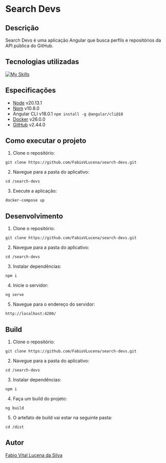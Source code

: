 # Search Devs

## Descrição

Search Devs é uma aplicação Angular que busca perfils e repositórios da API pública do GitHub.

## Tecnologias utilizadas

[![My Skills](https://skillicons.dev/icons?i=typescript,nodejs,angular,docker,github)](https://skillicons.dev)

## Especificações

- [Node](https://nodejs.org/en/download/package-manager) v20.13.1
- [Npm](https://nodejs.org/en/download/package-manager) v10.8.0
- Angular CLI v18.0.1 `npm install -g @angular/cli@18`
- [Docker](https://www.docker.com/products/docker-desktop/) v26.0.0
- [GitHub](https://desktop.github.com/) v2.44.0

## Como executar o projeto

1. Clone o repositório:

```
git clone https://github.com/FabioVLucena/search-devs.git
```

2. Navegue para a pasta do aplicativo:

```
cd /search-devs
```

3. Execute a aplicação:

```
docker-compose up
```

## Desenvolvimento

1. Clone o repositório:

```
git clone https://github.com/FabioVLucena/search-devs.git
```

2. Navegue para a pasta do aplicativo:

```
cd /search-devs
```

3. Instalar dependências:

```
npm i
```

4. Inicie o servidor:

```
ng serve
```

5. Navegue para o endereço do servidor:

```
http://localhost:4200/
```

## Build

1. Clone o repositório:

```
git clone https://github.com/FabioVLucena/search-devs.git
```

2. Navegue para a pasta do aplicativo:

```
cd /search-devs
```

3. Instalar dependências:

```
npm i
```

4. Faça um build do projeto:

```
ng build
```

5. O artefato de build vai estar na seguinte pasta:

```
cd /dist
```

## Autor

[Fabio Vital Lucena da Silva](https://www.linkedin.com/in/fabio-vital-lucena/)
